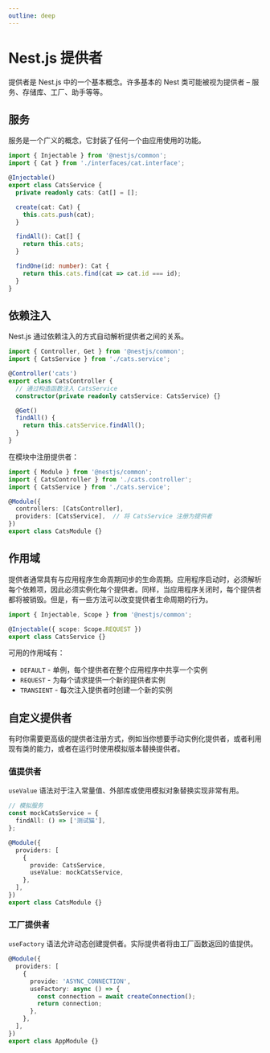 ```yaml
---
outline: deep
---
```


# Nest.js 提供者

提供者是 Nest.js 中的一个基本概念。许多基本的 Nest 类可能被视为提供者 – 服务、存储库、工厂、助手等等。

## 服务
服务是一个广义的概念，它封装了任何一个由应用使用的功能。

```typescript
import { Injectable } from '@nestjs/common';
import { Cat } from './interfaces/cat.interface';

@Injectable()
export class CatsService {
  private readonly cats: Cat[] = [];

  create(cat: Cat) {
    this.cats.push(cat);
  }

  findAll(): Cat[] {
    return this.cats;
  }

  findOne(id: number): Cat {
    return this.cats.find(cat => cat.id === id);
  }
}
```

## 依赖注入
Nest.js 通过依赖注入的方式自动解析提供者之间的关系。

```typescript
import { Controller, Get } from '@nestjs/common';
import { CatsService } from './cats.service';

@Controller('cats')
export class CatsController {
  // 通过构造函数注入 CatsService
  constructor(private readonly catsService: CatsService) {}

  @Get()
  findAll() {
    return this.catsService.findAll();
  }
}
```

在模块中注册提供者：

```typescript
import { Module } from '@nestjs/common';
import { CatsController } from './cats.controller';
import { CatsService } from './cats.service';

@Module({
  controllers: [CatsController],
  providers: [CatsService],  // 将 CatsService 注册为提供者
})
export class CatsModule {}
```

## 作用域
提供者通常具有与应用程序生命周期同步的生命周期。应用程序启动时，必须解析每个依赖项，因此必须实例化每个提供者。同样，当应用程序关闭时，每个提供者都将被销毁。但是，有一些方法可以改变提供者生命周期的行为。

```typescript
import { Injectable, Scope } from '@nestjs/common';

@Injectable({ scope: Scope.REQUEST })
export class CatsService {}
```

可用的作用域有：

- `DEFAULT` - 单例，每个提供者在整个应用程序中共享一个实例
- `REQUEST` - 为每个请求提供一个新的提供者实例
- `TRANSIENT` - 每次注入提供者时创建一个新的实例

## 自定义提供者
有时你需要更高级的提供者注册方式，例如当你想要手动实例化提供者，或者利用现有类的能力，或者在运行时使用模拟版本替换提供者。

### 值提供者
`useValue` 语法对于注入常量值、外部库或使用模拟对象替换实现非常有用。

```typescript
// 模拟服务
const mockCatsService = {
  findAll: () => ['测试猫'],
};

@Module({
  providers: [
    {
      provide: CatsService,
      useValue: mockCatsService,
    },
  ],
})
export class CatsModule {}
```

### 工厂提供者
`useFactory` 语法允许动态创建提供者。实际提供者将由工厂函数返回的值提供。

```typescript
@Module({
  providers: [
    {
      provide: 'ASYNC_CONNECTION',
      useFactory: async () => {
        const connection = await createConnection();
        return connection;
      },
    },
  ],
})
export class AppModule {}
``` 